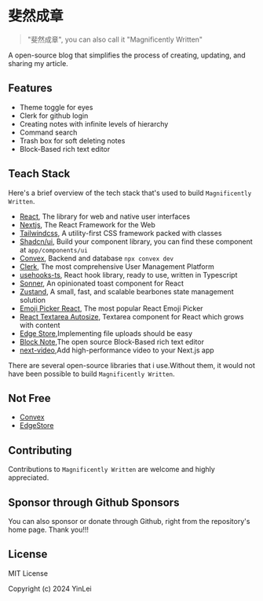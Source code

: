 # 斐然成章

> "斐然成章", you can also call it "Magnificently Written"

A open-source blog that simplifies the process of creating, updating, and sharing my article.

## Features

- Theme toggle for eyes
- Clerk for github login
- Creating notes with infinite levels of hierarchy
- Command search
- Trash box for soft deleting notes
- Block-Based rich text editor

## Teach Stack

Here's a brief overview of the tech stack that's used to build `Magnificently Written`.

- [React](https://react.dev/), The library for web and native user interfaces
- [Nextjs](https://nextjs.org/), The React Framework for the Web
- [Tailwindcss](https://tailwindcss.com/), A utility-first CSS framework packed with classes
- [Shadcn/ui](https://ui.shadcn.com/), Build your component library, you can find these component at `app/components/ui`
- [Convex](https://www.convex.dev/), Backend and database `npx convex dev`
- [Clerk](https://clerk.com/), The most comprehensive User Management Platform
- [usehooks-ts](https://usehooks-ts.com/), React hook library, ready to use, written in Typescript
- [Sonner](https://sonner.emilkowal.ski/), An opinionated toast component for React
- [Zustand](https://zustand-demo.pmnd.rs/), A small, fast, and scalable bearbones state management solution
- [Emoji Picker React](https://github.com/ealush/emoji-picker-react), The most popular React Emoji Picker
- [React Textarea Autosize](https://github.com/Andarist/react-textarea-autosize#readme), Textarea component for React which grows with content
- [Edge Store](https://edgestore.dev/),Implementing file uploads should be easy
- [Block Note](https://www.blocknotejs.org/),The open source Block-Based rich text editor
- [next-video](https://next-video.dev/docs),Add high-performance video to your Next.js app

There are several open-source libraries that i use.Without them, it would not have been possible to build `Magnificently Written`.

## Not Free

- [Convex](https://dashboard.convex.dev/t/yinleicoder/magnificently-written/hallowed-spaniel-855/data?table=documents)
- [EdgeStore](https://dashboard.edgestore.dev/projects/jaypcxxsepgpdyr5/buckets/barsce6hahyh9tng)

## Contributing

Contributions to `Magnificently Written` are welcome and highly appreciated.

## Sponsor through Github Sponsors

You can also sponsor or donate through Github, right from the repository's home page. Thank you!!!

## License

MIT License

Copyright (c) 2024 YinLei